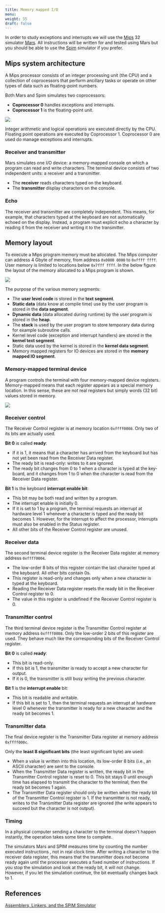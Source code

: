 ```yaml
---
title: Memory mapped I/O
menu: 
weight: 55
draft: false
---
```


In order to study exceptions and interrupts we will use the [Mips][mips] 32 simulator
[Mars][mars]. All instructions will be written for and tested using Mars but you
should be able to use the [Spim][spim] simulator if you prefer. 

[mips]: https://en.wikipedia.org/wiki/MIPS_instruction_set
[mars]: http://courses.missouristate.edu/kenvollmar/mars/
[spim]: http://spimsimulator.sourceforge.net/i

## Mips system architecture 

A Mips processor consists of an integer processing unit (the CPU) and a
collection of coprocessors that perform ancillary tasks or operate on other
types of data such as floating-point numbers.

Both Mars and Spim
simulates two coprocessors:

* **Coprocessor 0** handles exceptions and interrupts.
* **Coprocessor 1** is the floating-point unit. 

![](/v1/images/mips/MIPS_CPU_FPU_Coprocessor_0.png)

Integer arithmetic and logical operations are executed directly by the CPU.
Floating point operations are executed by Coprocessor 1. Coprocessor 0 are used
do manage exceptions and interrupts.

### Receiver and transmitter

Mars simulates one I/O device: a memory-mapped console on which a
program can read and write characters. The terminal device consists of two
independent units: a receiver and a transmitter.

* The **receiver** reads characters typed on the keyboard.
* The **transmitter** display characters on the console.

### Echo

The receiver and transmitter are completely independent. This means, for example, that
characters typed at the keyboard are not automatically echoed on the display.
Instead, a program must explicit echo a character by reading it from the receiver and
writing it to the transmitter.


## Memory layout

To execute a Mips program memory must be allocated. The Mips computer can
address 4 Gbyte of memory, from address `0x0000 0000` to `0xffff ffff`. User memory
is limited to locations below `0x7fff ffff`. In the below figure the layout of the
memory allocated to a Mips program is shown. 

![](/v1/images/mips/MIPS_detailed_memory_layout.png)


The purpose of the various memory segments:

* The **user level code** is stored in the **text segment**.
* **Static data** (data know at compile time) use by the user program is stored
  in the **data segment**.
* **Dynamic data** (data allocated during runtime) by the user program is stored
  in the **heap**.
* The **stack** is used by the user program to store temporary data during for
  example subroutine calls.
* Kernel level code (exception and interrupt handlers) are stored in the
  **kernel text segment**.
* Static data used by the kernel is stored in the **kernel data segment**.
* Memory mapped registers for IO devices are stored in the **memory mapped IO
  segment**.


### Memory-mapped terminal device

A program controls the terminal with four memory-mapped device registers.
Memory-mapped means that each register appears as a special memory location. In
this sense, these are not real registers but simply words (32 bit) values stored
in memory. 

![](/v1/images//mips/MIPS_memory-mapped-IO.png)

### Receiver control

The Receiver Control register is at memory location `0xffff0000`. Only two of its
bits are actually used.

**Bit 0** is called **ready**:

* If it is 1, it means that a character has arrived from the keyboard but has not
  yet been read from the Receiver Data register.
* The ready bit is read-only: writes to it are ignored.
* The ready bit changes from 0 to 1 when a character is typed at the key- board,
  and it changes from 1 to 0 when the character is read from the Receiver Data
  register.
  
**Bit 1** is the keyboard **interrupt enable bit**:

* This bit may be both read and written by a program.
* The interrupt enable is initially 0.
* If it is set to 1 by a program, the terminal requests an interrupt at hardware
  level 1 whenever a character is typed and the ready bit becomes 1. However,
  for the interrupt to affect the processor, interrupts must also be enabled in
  the Status register.
* All other bits of the Receiver Control register are unused.

### Receiver data

The second terminal device register is the Receiver Data register at memory
address `0xffff0004`.

* The low-order 8 bits of this register contain the last character typed at the
  keyboard. All other bits contain 0s.
* This register is read-only and changes only when a new character is typed at
  the keyboard.
* Reading the Receiver Data register resets the ready bit in the Receiver
  Control register to 0.
* The value in this register is undefined if the Receiver Control register is 0.

### Transmitter control

The third terminal device register is the Transmitter Control register at memory
address `0xffff0008`. Only the low-order 2 bits of this register are used. They
behave much like the corresponding bits of the Receiver Control register.

**Bit 0** is called **ready**: 

* This bit is read-only.
* If this bit is 1, the transmitter is ready to accept a new character for output.
* If it is 0, the transmitter is still busy writing the previous character.

**Bit 1** is the **interrupt enable** bit:

* This bit is readable and writable.
* If this bit is set to 1, then the terminal requests an interrupt at hardware
  level 0 whenever the transmitter is ready for a new character and the ready
  bit becomes 1.
  
### Transmitter data

The final device register is the Transmitter Data register at memory address
`0xffff000c`.

Only the **least 8 significant bits** (the least significant byte) are used:

* When a value is written into this location, its low-order 8 bits (i.e., an
  ASCII character) are sent to the console.
* When the Transmitter Data register is written, the ready bit in the
  Transmitter Control register is reset to 0. This bit stays 0 until enough time
  has elapsed to transmit the character to the terminal; then the ready bit
  becomes 1 again.
* The Transmitter Data register should only be written when the ready bit of the
  Transmitter Control register is 1. If the transmitter is not ready, writes to
  the Transmitter Data register are ignored (the write appears to succeed but
  the character is not output).
  
### Timing

In a physical computer sending a character to the terminal doesn't happen
instantly, the operation takes some time to complete. 

The simulators Mars and SPIM measures time by counting the number executed instructions
, not in real clock time. After writing a character to the receiver data register, this means that the transmitter does not
become ready again until the processor executes a fixed number of instructions.
If you stop the simulation and look at the ready bit, it will not change. However,
if you let the simulation continue, the bit eventually changes back to 1.

## References

[Assemblers, Linkers, and the SPIM Simulator](http://spimsimulator.sourceforge.net/HP_AppA.pdf)
